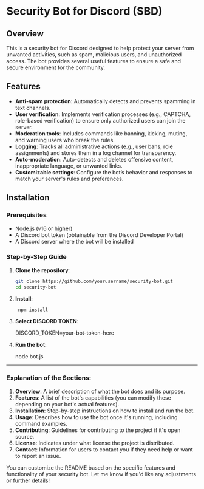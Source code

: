 # Security Bot for Discord (SBD)

## Overview
This is a security bot for Discord designed to help protect your server from unwanted activities, such as spam, malicious users, and unauthorized access. The bot provides several useful features to ensure a safe and secure environment for the community.

## Features
- **Anti-spam protection**: Automatically detects and prevents spamming in text channels.
- **User verification**: Implements verification processes (e.g., CAPTCHA, role-based verification) to ensure only authorized users can join the server.
- **Moderation tools**: Includes commands like banning, kicking, muting, and warning users who break the rules.
- **Logging**: Tracks all administrative actions (e.g., user bans, role assignments) and stores them in a log channel for transparency.
- **Auto-moderation**: Auto-detects and deletes offensive content, inappropriate language, or unwanted links.
- **Customizable settings**: Configure the bot’s behavior and responses to match your server's rules and preferences.

## Installation

### Prerequisites
- Node.js (v16 or higher)
- A Discord bot token (obtainable from the Discord Developer Portal)
- A Discord server where the bot will be installed

### Step-by-Step Guide

1. **Clone the repository**:
   ```bash
   git clone https://github.com/yourusername/security-bot.git
   cd security-bot


2. **Install**:
   ```bash
    npm install

3. **Select DISCORD TOKEN**:

   DISCORD_TOKEN=your-bot-token-here

4. **Run the bot**:
   
   node bot.js

---

### **Explanation of the Sections**:

1. **Overview**: A brief description of what the bot does and its purpose.
2. **Features**: A list of the bot's capabilities (you can modify these depending on your bot's actual features).
3. **Installation**: Step-by-step instructions on how to install and run the bot.
4. **Usage**: Describes how to use the bot once it's running, including command examples.
5. **Contributing**: Guidelines for contributing to the project if it's open source.
6. **License**: Indicates under what license the project is distributed.
7. **Contact**: Information for users to contact you if they need help or want to report an issue.

You can customize the README based on the specific features and functionality of your security bot. Let me know if you'd like any adjustments or further details!


